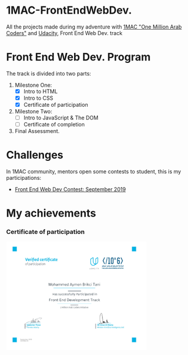 # 1MAC-FrontEndWebDev.
All the projects made during my adventure with [1MAC "One Million Arab Coders"](https://arabcoders.ae/) and [Udacity](https://www.udacity.com/), Front End Web Dev. track

# Front End Web Dev. Program
The track is divided into two parts:
   1. Milestone One:
      - [x] Intro to HTML
      - [x] Intro to CSS
      - [x] Certificate of participation
   2. Milestone Two:
      - [ ] Intro to JavaScript & The DOM
      - [ ] Certificate of completion
   3. Final Assessment.

# Challenges
In 1MAC community, mentors open some contests to student, this is my participations:
   - [Front End Web Dev Contest: September 2019](https://github.com/AymenBrxII/1MAC-FrontEndWebDev./blob/master/Challenges/Front%20End%20Web%20Dev%20Contest:%20September%202019/Instructions.md)

# My achievements
### Certificate of participation
<img src="https://raw.githubusercontent.com/AymenBrxII/1MAC-FrontEndWebDev./master/Certifications/Certificate%20of%20participation%20-%201MAC%20Front%20End%20Web%20Dev.jpg" alt="My Certificate of participation" title="My certificate of participation" width="75%">
